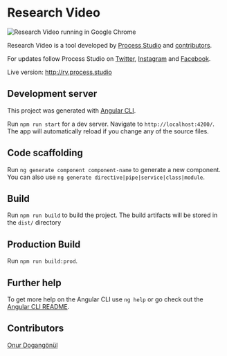 # Research Video
![Research Video running in Google Chrome](https://process.studio/external/rv/rv_2018-10-24.jpg)

Research Video is a tool developed by [Process Studio](http://process.studio) and [contributors](https://github.com/StudioProcess/rvp#Contributors).


For updates follow Process Studio on [Twitter](http://twitter.com/studioprocess), [Instagram](https://www.instagram.com/process.studio/) and [Facebook](https://www.facebook.com/studioprocess).

Live version: http://rv.process.studio


## Development server

This project was generated with [Angular CLI](https://github.com/angular/angular-cli).

Run `npm run start` for a dev server. Navigate to `http://localhost:4200/`. The app will automatically reload if you change any of the source files.

## Code scaffolding

Run `ng generate component component-name` to generate a new component. You can also use `ng generate directive|pipe|service|class|module`.

## Build

Run `npm run build` to build the project. The build artifacts will be stored in the `dist/` directory

## Production Build

Run `npm run build:prod`.

## Further help

To get more help on the Angular CLI use `ng help` or go check out the [Angular CLI README](https://github.com/angular/angular-cli/blob/master/README.md).

## Contributors

[Onur Dogangönül](https://github.com/dinony)
